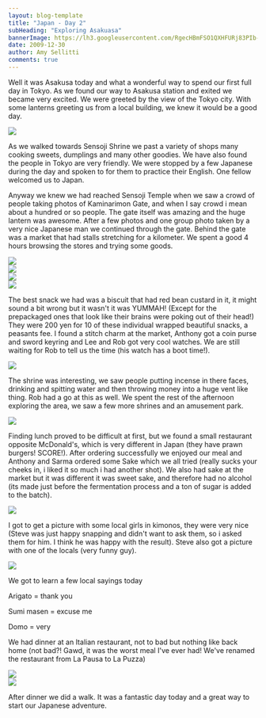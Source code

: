 ```yaml
---
layout: blog-template
title: "Japan - Day 2"
subHeading: "Exploring Asakuasa"
bannerImage: https://lh3.googleusercontent.com/RgecHBmFSO1QXHFURj83PIb-PanGUJiZKtEMS59TJYGgIT9t5S8BSyQY3pDZ_MnYxyS2NlZQcdbSWafP6oTY03s9coylu2mGflVF2bvt6qPGEi6izyxBBuGoqWZCMjuomgFEwQ
date: 2009-12-30
author: Amy Sellitti
comments: true
---
```

Well it was Asakusa today and what a wonderful way to spend our first full day in Tokyo. As we found our way to Asakusa station and exited we became very excited. We were greeted by the view of the Tokyo city. With some lanterns greeting us from a local building, we knew it would be a good day.

<div class="center-image"><img src="https://lh3.googleusercontent.com/g4T761Wp6361VW6u2-ixOEXjoASFc5P7eL5QLA2jDeju-AABir9E81OX_k_RTz5D-nkOpLa-Yrz99VpfqSdL3UW16duMSctAvowAGn3baH5KLi23rhmCrGLocAJNxITpMf8tbw" /></div>

As we walked towards Sensoji Shrine we past a variety of shops many cooking sweets, dumplings and many other goodies. We have also found the people in Tokyo are very friendly. We were stopped by a few Japanese during the day and spoken to for them to practice their English. One fellow welcomed us to Japan.

Anyway we knew we had reached Sensoji Temple when we saw a crowd of people taking photos of Kaminarimon Gate, and when I say crowd i mean about a hundred or so people. The gate itself was amazing and the huge lantern was awesome. After a few photos and one group photo taken by a very nice Japanese man we continued through the gate. Behind the gate was a market that had stalls stretching for a kilometer. We spent a good 4 hours browsing the stores and trying some goods.

<div class="center-image"><img src="https://lh3.googleusercontent.com/Lp5hUP-XL78LrYqRTUDPNsC2MVR0-KIYRc96zzbbo0YWdficRp-TqU4fpJcE1I1JYFq03GMm5ePbzpbbfc298rYkD6NVPpBki_eFVXJVydbyZeBoEOLsxsUI5hUCctTzHXK-Hw" /></div>
<div class="center-image"><img src="https://lh3.googleusercontent.com/RgecHBmFSO1QXHFURj83PIb-PanGUJiZKtEMS59TJYGgIT9t5S8BSyQY3pDZ_MnYxyS2NlZQcdbSWafP6oTY03s9coylu2mGflVF2bvt6qPGEi6izyxBBuGoqWZCMjuomgFEwQ" /></div>
<div class="center-image"><img src="https://lh3.googleusercontent.com/8Ukhz_m0oA7vc3gbpw-8CICgYznDE0ugxP_ewS6jy3jLiXwJ8WRrUljF5orhcKEUc_hviIVB3v19D-rAFRIakWw_Ldy3OS_I8B1EPyf_nD0azXQoyQbmm1Qi7KtlC4K5jawi-g" /></div>
<div class="center-image"><img src="https://lh3.googleusercontent.com/qcVFoBBMLByFSfJAj-9l6BK_wtmH5tGc-i8hvqFwao8PzT4vuo-udlHmlq3Q-nNKPY99QKeNR7_M8Kp6xv5qdGaSTyE4K-bgJY71zC8wvvQrNFS_PLZhGMJ8Yfni_yu4Xoesfw" /></div>

The best snack we had was a biscuit that had red bean custard in it, it might sound a bit wrong but it wasn't it was YUMMAH! (Except for the prepackaged ones that look like their brains were poking out of their head!) They were 200 yen for 10 of these individual wrapped beautiful snacks, a peasants fee. I found a stitch charm at the market, Anthony got a coin purse and sword keyring and Lee and Rob got very cool watches. We are still waiting for Rob to tell us the time (his watch has a boot time!).

<div class="center-image"><img src="https://lh3.googleusercontent.com/nJy8LIh_KkUxVa6jZV_uKGaS_W5cQ2QV7-aYoMKRWpzVC1r0vBTZ8QMRaVXaGTOz7HTnQk5_mGUHDy2NCW4M6xj3QusC9lGK6kvCrBaAC8phiWNi_rvpKVGqNkWenuDe7zOUnA" /></div>

The shrine was interesting, we saw people putting incense in there faces, drinking and spitting water and then throwing money into a huge vent like thing. Rob had a go at this as well. We spent the rest of the afternoon exploring the area, we saw a few more shrines and an amusement park.

<div class="center-image"><img src="https://lh3.googleusercontent.com/XiJnHpfl2IGXd52UapYMhsqcv12C9ItDDDLUdpu96RquyCLr-A_04vivspUdmOgNr_WbvnrvmV_jXydq3S2J4hSePcdzF8Kll6Vbf5imYOD6Mhz7qdOHO7HpuGnKnZMACiknbQ" /></div>

Finding lunch proved to be difficult at first, but we found a small restaurant opposite McDonald's, which is very different in Japan (they have prawn burgers! SCORE!). After ordering successfully we enjoyed our meal and Anthony and Sarma ordered some Sake which we all tried (really sucks your cheeks in, i liked it so much i had another shot). We also had sake at the market but it was different it was sweet sake, and therefore had no alcohol (its made just before the fermentation process and a ton of sugar is added to the batch).
<div class="center-image"><img src="https://lh3.googleusercontent.com/DfOKRu_QtGENbmtBQlU0NBDyQ0VgcvzaKyrVaBzG5cx-0Gn5xfK5mqp_0NQoDuziate8ubMgB-lXT2-gwu2ZfTdDha2ki245K08cJ6NdCrme-W3siV4_uRcPj7XX-YvCUMYx1g" /></div>

I got to get a picture with some local girls in kimonos, they were very nice (Steve was just happy snapping and didn't want to ask them, so i asked them for him. I think he was happy with the result). Steve also got a picture with one of the locals (very funny guy).

<div class="center-image"><img src="https://lh3.googleusercontent.com/IXv2hHvDOffg1XO_hUGhC01M6t06EYo1bjSNLPYnX-QqR-V6LhRVYKBnyaDnwz1gPhOzAKMnSjBZMMtU9ITInRO_bywmgMMRqZKQdH_u0NCkJPgNlY50Cwk13jUatsUuXMMqcw" /></div>

We got to learn a few local sayings today

Arigato = thank you

Sumi masen = excuse me

Domo = very

We had dinner at an Italian restaurant, not to bad but nothing like back home (not bad?! Gawd, it was the worst meal I've ever had! We've renamed the restaurant from La Pausa to La Puzza)

<div class="center-image"><img src="https://lh3.googleusercontent.com/OVB8bBJBBCavLZrzvRhQP1fSGPlf3InUPZVYrj1YJlY7J_42M8D6p_XK9TjRgY_X4kprjFFv6QUOCYudBuwo31M_Z-GKYiz5ykBi4A_70kg_UXFEj65ZVXVL9rj2J0bGf0Usww" /></div>
<div class="center-image"><img src="https://lh3.googleusercontent.com/NzFU7J48XvDB1cOoINt6N4SB7Xfs6wyOhljK5VD0q9zvrONjOk9nit26adHF8AgEYJlCkrU6cxjHE0ycmJXA_VS2kI0PFnDOdbQpPm25j_HliR4_nPCKuI0xnOFpFk9EoCsabw" /></div>

After dinner we did a walk. It was a fantastic day today and a great way to start our Japanese adventure.

